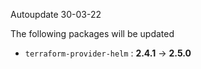 Autoupdate 30-03-22

The following packages will be updated

* `terraform-provider-helm` : **2.4.1** -> **2.5.0**
